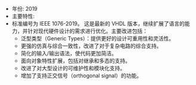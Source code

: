 - 年份: 2019
- 主要特性:
- 标准编号为 IEEE 1076-2019。
    这是最新的 VHDL 版本，继续扩展了语言的能力，并针对现代硬件设计的需求进行优化。主要改进包括：
    - 泛型类型（Generic Types）：提供更好的设计可重用性和灵活性。
    - 更强的仿真与综合一致性，改进了对于复杂电路的综合支持。
    - 简化的输入/输出语法，使代码更加简洁。
    - 面向对象特性扩展，包括对继承和多态的支持。
    - 改进了对大型设计的可维护性和模块化支持。
    - 增加了支持正交信号（orthogonal signal）的功能。